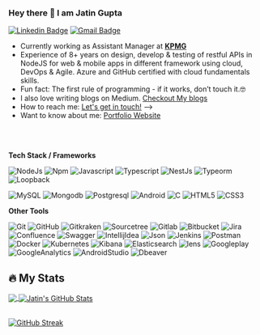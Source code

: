 ### Hey there 👋  I am Jatin Gupta
[![Linkedin Badge](https://img.shields.io/badge/-JatinGupta-blue?style=flat-square&logo=Linkedin&logoColor=white&link=https://www.linkedin.com/in/jatingupt/)](https://www.linkedin.com/in/jatingupt/)
[![Gmail Badge](https://img.shields.io/badge/-Jatin.gupt4@gmail.com-c14438?style=flat-square&logo=Gmail&logoColor=white&link=mailto:jatin.gupt4@gmail.com)](mailto:vbhogayata@gmail.com) 


- Currently working as Assistant Manager at **<a href="https://kpmg.com/in/en.html">KPMG</a>**
- Experience of 8+ years on design, develop & testing of restful APIs in NodeJS for web & mobile apps in different framework using cloud,
DevOps & Agile. Azure and GitHub certified with cloud fundamentals skills.
- Fun fact: The first rule of programming - if it works, don’t touch it.🤓
- I also love writing blogs on Medium. <a href="https://medium.com/@jatingupt4">Checkout My blogs</a>
- How to reach me: [Let's get in touch!][linkedin] -->
- Want to know about me: <a href="https://JatinGupta-Tech.github.io/">Portfolio Website</a> 

<br>
<br>

**Tech Stack / Frameworks**

![NodeJs](https://img.shields.io/badge/-NodeJs-000000?style=flat&logo=nodedotjs)
![Npm](https://img.shields.io/badge/-Npm-000000?style=flat&logo=npm&logoColor=#CB3837)
![Javascript](https://img.shields.io/badge/-Javascript-000000?style=flat&logo=javascript)
![Typescript](https://img.shields.io/badge/-Typescript-000000?style=flat&logo=typescript)
![NestJs](https://img.shields.io/badge/-NestJs-000000?style=flat&logo=nestjs&logoColor=#E0234E)
![Typeorm](https://img.shields.io/badge/-Typeorm-000000?style=flat&logo=typeorm)
![Loopback](https://img.shields.io/badge/-Loopback-000000?style=flat&logo=loopback&logoColor=#3F5DFF)

![MySQL](https://img.shields.io/badge/-MySQL-000000?style=flat&logo=MySQL)
![Mongodb](https://img.shields.io/badge/-Mongodb-000000?style=flat&logo=mongodb)
![Postgresql](https://img.shields.io/badge/-Postgresql-000000?style=flat&logo=postgresql)
![Android](https://img.shields.io/badge/-Android-000000?style=flat&logo=android)
![C](https://img.shields.io/badge/-C-000000?style=flat&logo=c)
![HTML5](https://img.shields.io/badge/-HTML5-000000?style=flat&logo=HTML5)
![CSS3](https://img.shields.io/badge/-CSS3-000000?style=flat&logo=CSS3)


**Other Tools**

![Git](https://img.shields.io/badge/-Git-000000?style=flat&logo=git&logoColor=F05032)
![GitHub](https://img.shields.io/badge/-GitHub-000000?style=flat&logo=github&logoColor=FFFFFF)
![Gitkraken](https://img.shields.io/badge/-Gitkraken-000000?style=flat&logo=gitkraken&logoColor=#179287)
![Sourcetree](https://img.shields.io/badge/-Sourcetree-000000?style=flat&logo=sourcetree&logoColor=#0052CC)
![Gitlab](https://img.shields.io/badge/-Gitlab-000000?style=flat&logo=gitlab&logoColor=#FC6D26)
![Bitbucket](https://img.shields.io/badge/-Bitbucket-000000?style=flat&logo=bitbucket&logoColor=0052CC)
![Jira](https://img.shields.io/badge/-Jira-000000?style=flat&logo=jira&logoColor=0052CC)
![Confluence](https://img.shields.io/badge/-Confluence-000000?style=flat&logo=confluence&logoColor=0052CC)
![Swagger](https://img.shields.io/badge/-Swagger-000000?style=flat&logo=swagger&logoColor=#85EA2D)
![IntellijIdea](https://img.shields.io/badge/-IntellijIdea-000000?style=flat&logo=intellijidea&logoColor=#FC6D26)
![Json](https://img.shields.io/badge/-Json-000000?style=flat&logo=json&logoColor=#FC6D26)
![Jenkins](https://img.shields.io/badge/-Jenkins-000000?style=flat&logo=jenkins )
![Postman](https://img.shields.io/badge/-Postman-000000?style=flat&logo=postman&logoColor=#FF6C37)
![Docker](https://img.shields.io/badge/-Docker-000000?style=flat&logo=docker&logoColor=#2496ED)
![Kubernetes](https://img.shields.io/badge/-Kubernetes-000000?style=flat&logo=kubernetes&logoColor=#326CE5)
![Kibana](https://img.shields.io/badge/-Kibana-000000?style=flat&logo=kibana&logoColor=#005571)
![Elasticsearch](https://img.shields.io/badge/-Elasticsearch-000000?style=flat&logo=elasticsearch&logoColor=#005571)
![lens](https://img.shields.io/badge/-Lens-000000?style=flat&logo=lens&logoColor=#3D90CE)
![Googleplay](https://img.shields.io/badge/-Googleplay-000000?style=flat&logo=googleplay&logoColor=#414141)
![GoogleAnalytics](https://img.shields.io/badge/-GoogleAnalytics-000000?style=flat&logo=googleanalytics&logoColor=##E37400)
![AndroidStudio](https://img.shields.io/badge/-AndroidStudio-000000?style=flat&logo=androidstudio&logoColor=##E37400)
![Dbeaver](https://img.shields.io/badge/-Dbeaver-000000?style=flat&logo=dbeaver&logoColor=#382923)





## 🔥 My Stats
<div>
<a href="https://github.com/JatinGupta-Tech/JatinGupta-Tech">
<img align="center" src="https://github-readme-stats.vercel.app/api/top-langs/?username=JatinGupta-Tech&title_color=ffffff&text_color=c9cacc&icon_color=2bbc8a&bg_color=151515&langs_count=5" />
</a>
<a href="https://github.com/JatinGupta-Tech/JatinGupta-Tech">
  <img align="center" src="https://github-readme-stats.vercel.app/api?username=JatinGupta-Tech&show_icons=true&line_height=27&count_private=true&title_color=ffffff&text_color=c9cacc&icon_color=2bbc8a&bg_color=151515" alt="Jatin's GitHub Stats" />
</a>
</div>
&nbsp;

[![GitHub Streak](https://github-readme-streak-stats.herokuapp.com?user=JatinGupta-Tech&theme=dark&date_format=M%20j%5B%2C%20Y%5D)](https://git.io/streak-stats)

<!--[website]: -->
[linkedin]: https://www.linkedin.com/in/jatingupt
